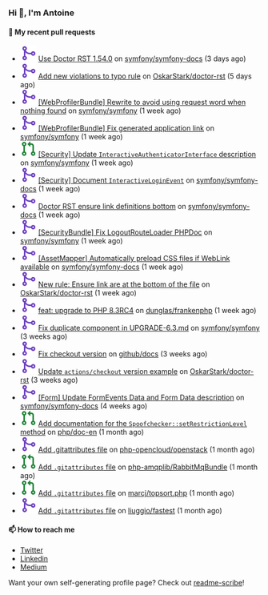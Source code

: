 ### Hi 👋, I'm Antoine

#### 👷 My recent pull requests

- ![](./assets/pr-merged.svg) [Use Doctor RST 1.54.0](https://github.com/symfony/symfony-docs/pull/19077) on [symfony/symfony-docs](https://github.com/symfony/symfony-docs) (3 days ago)
- ![](./assets/pr-merged.svg) [Add new violations to typo rule](https://github.com/OskarStark/doctor-rst/pull/1544) on [OskarStark/doctor-rst](https://github.com/OskarStark/doctor-rst) (5 days ago)
- ![](./assets/pr-merged.svg) [[WebProfilerBundle] Rewrite to avoid using request word when nothing found](https://github.com/symfony/symfony/pull/52155) on [symfony/symfony](https://github.com/symfony/symfony) (1 week ago)
- ![](./assets/pr-merged.svg) [[WebProfilerBundle] Fix generated application link](https://github.com/symfony/symfony/pull/52152) on [symfony/symfony](https://github.com/symfony/symfony) (1 week ago)
- ![](./assets/pr-open.svg) [[Security] Update `InteractiveAuthenticatorInterface` description](https://github.com/symfony/symfony/pull/52082) on [symfony/symfony](https://github.com/symfony/symfony) (1 week ago)
- ![](./assets/pr-merged.svg) [[Security] Document `InteractiveLoginEvent`](https://github.com/symfony/symfony-docs/pull/19029) on [symfony/symfony-docs](https://github.com/symfony/symfony-docs) (1 week ago)
- ![](./assets/pr-merged.svg) [Doctor RST ensure link definitions bottom](https://github.com/symfony/symfony-docs/pull/19028) on [symfony/symfony-docs](https://github.com/symfony/symfony-docs) (1 week ago)
- ![](./assets/pr-merged.svg) [[SecurityBundle] Fix LogoutRouteLoader PHPDoc](https://github.com/symfony/symfony/pull/52068) on [symfony/symfony](https://github.com/symfony/symfony) (1 week ago)
- ![](./assets/pr-merged.svg) [[AssetMapper] Automatically preload CSS files if WebLink available](https://github.com/symfony/symfony-docs/pull/19021) on [symfony/symfony-docs](https://github.com/symfony/symfony-docs) (1 week ago)
- ![](./assets/pr-merged.svg) [New rule: Ensure link are at the bottom of the file](https://github.com/OskarStark/doctor-rst/pull/1542) on [OskarStark/doctor-rst](https://github.com/OskarStark/doctor-rst) (1 week ago)
- ![](./assets/pr-merged.svg) [feat: upgrade to PHP 8.3RC4](https://github.com/dunglas/frankenphp/pull/265) on [dunglas/frankenphp](https://github.com/dunglas/frankenphp) (1 week ago)
- ![](./assets/pr-merged.svg) [Fix duplicate component in UPGRADE-6.3.md](https://github.com/symfony/symfony/pull/51818) on [symfony/symfony](https://github.com/symfony/symfony) (3 weeks ago)
- ![](./assets/pr-merged.svg) [Fix checkout version](https://github.com/github/docs/pull/28668) on [github/docs](https://github.com/github/docs) (3 weeks ago)
- ![](./assets/pr-merged.svg) [Update `actions/checkout` version example](https://github.com/OskarStark/doctor-rst/pull/1523) on [OskarStark/doctor-rst](https://github.com/OskarStark/doctor-rst) (3 weeks ago)
- ![](./assets/pr-merged.svg) [[Form] Update FormEvents Data and Form Data description](https://github.com/symfony/symfony-docs/pull/18934) on [symfony/symfony-docs](https://github.com/symfony/symfony-docs) (4 weeks ago)
- ![](./assets/pr-open.svg) [Add documentation for the `Spoofchecker::setRestrictionLevel` method](https://github.com/php/doc-en/pull/2792) on [php/doc-en](https://github.com/php/doc-en) (1 month ago)
- ![](./assets/pr-merged.svg) [Add .gitattributes file](https://github.com/php-opencloud/openstack/pull/367) on [php-opencloud/openstack](https://github.com/php-opencloud/openstack) (1 month ago)
- ![](./assets/pr-open.svg) [Add `.gitattributes` file](https://github.com/php-amqplib/RabbitMqBundle/pull/713) on [php-amqplib/RabbitMqBundle](https://github.com/php-amqplib/RabbitMqBundle) (1 month ago)
- ![](./assets/pr-open.svg) [Add `.gitattributes` file](https://github.com/marcj/topsort.php/pull/13) on [marcj/topsort.php](https://github.com/marcj/topsort.php) (1 month ago)
- ![](./assets/pr-merged.svg) [Add `.gitattributes` file](https://github.com/liuggio/fastest/pull/190) on [liuggio/fastest](https://github.com/liuggio/fastest) (1 month ago)

#### 📫 How to reach me

- [Twitter](https://twitter.com/a_lamirault)
- [Linkedin](https://www.linkedin.com/in/antoine-lamirault-9a9a9a107/)
- [Medium](https://alamirault.medium.com)

Want your own self-generating profile page? Check out [readme-scribe](https://github.com/muesli/readme-scribe)!
